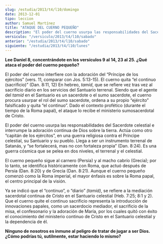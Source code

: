 ```yaml
---
slug: /estudia/2013/t4/l10/domingo
date: 2013-12-01
tipo: leccion
author: Samuel Martínez
title: "ATAQUE DEL CUERNO PEQUEÑO"
description: "El poder del cuerno usurpa las responsabilidades del Sacerdote celestial e  interrumpe la adoración continua de Dios sobre la tierra. Actúa como otro  “capitán de los ejércitos”, en una guerra religiosa contra el Príncipe  celestial, su Santuario y su ..."
versiculo: "/versiculo/2013/t4/l10/sabado"
anterior: "/estudia/2013/t4/l10/sabado"
siguiente: "/estudia/2013/t4/l10/lunes"
---
```


**Lee Daniel 8, concentrándote en los versículos 9 al 14, 23 al 25. ¿Qué ataca el poder del cuerno pequeño?**

El poder del cuerno interfiere con la adoración del “Príncipe de los ejércitos” (vers. 11, comparar con Jos. 5:13-15). El cuerno quita “el continuo (sacrificio)” (Dan. 8:11, 12) En hebreo, _tamíd_, que se refiere vez tras vez al sacrificio diario en los servicios del Santuario terrenal. Siendo que el agente del _tamíd_ en el Santuario es un sacerdote o el sumo sacerdote, el cuerno procura usurpar el rol del sumo sacerdote, ordena a su propio “ejército” falsificado y quita “el continuo”. Dado el contexto profético (durante el tiempo de la Roma papal), el ataque lo recibe el ministerio sumosacerdotal de Cristo.

El poder del cuerno usurpa las responsabilidades del Sacerdote celestial e interrumpe la adoración continua de Dios sobre la tierra. Actúa como otro “capitán de los ejércitos”, en una guerra religiosa contra el Príncipe celestial, su Santuario y su pueblo. Llega a ser un instrumento terrenal de Satanás, y “se fortalecerá, mas no con fortaleza propia” (Dan. 8:24). Es una guerra cósmica que se pelea en dos niveles, el terrenal y el celestial.

El cuerno pequeño sigue al carnero (Persia) y al macho cabrío (Grecia); por lo tanto, se identifica históricamente con Roma, que actuó después de Persia (Dan. 8:20) y de Grecia (Dan. 8:21). Aunque el cuerno pequeño comenzó como la Roma imperial, el mayor énfasis es sobre la Roma papal, el centro principal de la visión.

Ya se indicó que el “continuo”, o “diario” _(tamíd)_, se refiere a la mediación sacerdotal continua de Cristo en el Santuario celestial (Heb. 7:25; 8:1 y 2). Que el cuerno quite el continuo sacrificio representa la introducción de innovaciones papales, como un sacerdocio mediador, el sacrificio de la misa, el confesonario y la adoración de María, por los cuales quitó con éxito el conocimiento del ministerio continuo de Cristo en el Santuario celestial y la dependencia de él.

**Ninguno de nosotros es inmune al peligro de tratar de jugar a ser Dios. ¿Cómo podrías tú, sutilmente, estar haciendo lo mismo?**
